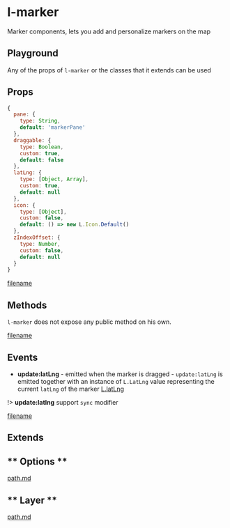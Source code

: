 # l-marker
Marker components, lets you add and personalize markers on the map

## Playground
Any of the props of `l-marker` or the classes that it extends can be used

<vuep template="#marker-example"></vuep>

<script v-pre type="text/x-template" id="marker-example">

<template>
  <l-map style="height: 80%; width: 100%" :zoom="zoom" :center="center">
    <l-tile-layer :url="url"></l-tile-layer>
    <l-marker :lat-lng="markerLatLng" ></l-marker>
  </l-map>
</template>

<script>

Vue.component('l-map', Vue2Leaflet.LMap)
Vue.component('l-tile-layer', Vue2Leaflet.LTileLayer)
Vue.component('l-marker', Vue2Leaflet.LMarker)

export default {
  data () {
    return {
      url: 'http://{s}.tile.osm.org/{z}/{x}/{y}.png',
      zoom: 3,
      center: [47.413220, -1.219482],
      markerLatLng: [47.313220, -1.319482]
    };
  }
}
</script>
</script>

## Props

```js
{
  pane: {
    type: String,
    default: 'markerPane'
  },
  draggable: {
    type: Boolean,
    custom: true,
    default: false
  },
  latLng: {
    type: [Object, Array],
    custom: true,
    default: null
  },
  icon: {
    type: [Object],
    custom: false,
    default: () => new L.Icon.Default()
  },
  zIndexOffset: {
    type: Number,
    custom: false,
    default: null
  }
}
```

[filename](../props-notice.md ':include')

## Methods

`l-marker` does not expose any public method on his own.

[filename](../methods-notice.md ':include')

## Events

* **update:latLng** - emitted when the marker is dragged - `update:latLng` is emitted together with an instance of  `L.LatLng` value representing the  current `latLng` of the marker [L.latLng](https://leafletjs.com/reference-1.3.0.html#latlng)

!>  **update:latlng** support `sync` modifier

[filename](../shared-events.md ':include')

## Extends

<!-- tabs:start -->

## ** Options **

[path.md](../../mixins/options.md ':include')

## ** Layer **

[path.md](../../mixins/layer.md ':include')

<!-- tabs:end -->
